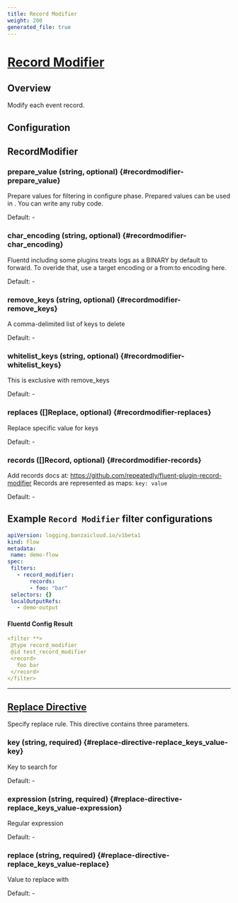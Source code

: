 ```yaml
---
title: Record Modifier
weight: 200
generated_file: true
---
```


# [Record Modifier](https://github.com/repeatedly/fluent-plugin-record-modifier)
## Overview
 Modify each event record.

## Configuration
## RecordModifier

### prepare_value (string, optional) {#recordmodifier-prepare_value}

Prepare values for filtering in configure phase. Prepared values can be used in <record>. You can write any ruby code. 

Default: -

### char_encoding (string, optional) {#recordmodifier-char_encoding}

Fluentd including some plugins treats logs as a BINARY by default to forward. To overide that, use a target encoding or a from:to encoding here. 

Default: -

### remove_keys (string, optional) {#recordmodifier-remove_keys}

A comma-delimited list of keys to delete 

Default: -

### whitelist_keys (string, optional) {#recordmodifier-whitelist_keys}

This is exclusive with remove_keys 

Default: -

### replaces ([]Replace, optional) {#recordmodifier-replaces}

Replace specific value for keys 

Default: -

### records ([]Record, optional) {#recordmodifier-records}

Add records docs at: https://github.com/repeatedly/fluent-plugin-record-modifier Records are represented as maps: `key: value` 

Default: -


 ## Example `Record Modifier` filter configurations
 ```yaml
apiVersion: logging.banzaicloud.io/v1beta1
kind: Flow
metadata:
  name: demo-flow
spec:
  filters:
    - record_modifier:
        records:
        - foo: "bar"
  selectors: {}
  localOutputRefs:
    - demo-output
 ```

 #### Fluentd Config Result
 ```yaml
<filter **>
  @type record_modifier
  @id test_record_modifier
  <record>
    foo bar
  </record>
</filter>
 ```

---
## [Replace Directive](https://github.com/repeatedly/fluent-plugin-record-modifier#replace_keys_value)

Specify replace rule. This directive contains three parameters.

### key (string, required) {#replace-directive-replace_keys_value-key}

Key to search for 

Default: -

### expression (string, required) {#replace-directive-replace_keys_value-expression}

Regular expression 

Default: -

### replace (string, required) {#replace-directive-replace_keys_value-replace}

Value to replace with 

Default: -


